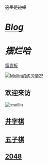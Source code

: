 ~~这里是边缘~~

# [$Blog$](https://mollins.github.io)

# $摆烂哈$

[留言板](https://note.ms/mollin)

[![Mollin的练习情况](https://statcard.vercel.app/practice?id=329376&dark_mode=true&card_width=750)](https://mollins.github.io/)

欢迎来访
---
![:mollin](https://count.getloli.com/get/@:mollin?theme=asoul)

## [井字棋](https://mollin15.github.io/tic-tac-toe.html)

## [五子棋](https://mollin15.github.io/five-in-a-row.html)

## [2048](https://mollin15.github.io/2048.html)
